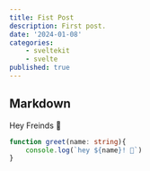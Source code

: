 ```yaml
---
title: Fist Post
description: First post.
date: '2024-01-08'
categories:
    - sveltekit
    - svelte
published: true
---
```


## Markdown

Hey Freinds 👋

```ts
function greet(name: string){
    console.log(`hey ${name}! 👋`)
}
```